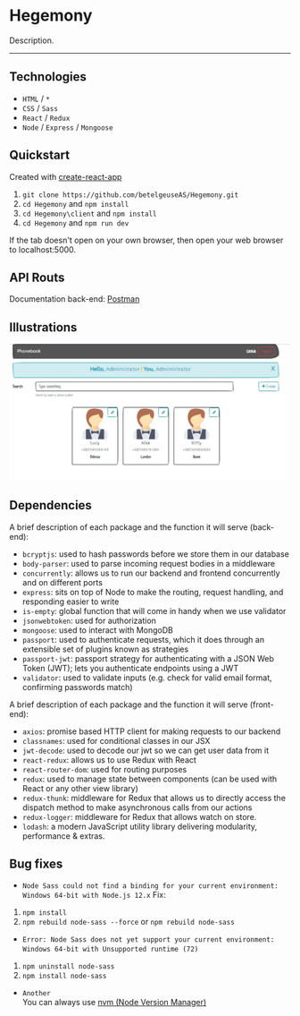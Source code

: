 # Hegemony
Description.

---

## Technologies
* `HTML` / `*`
* `CSS` / `Sass`
* `React` / `Redux`
* `Node` / `Express` / `Mongoose`

## Quickstart
Created with [create-react-app](https://create-react-app.dev/docs/getting-started)
1. `git clone https://github.com/betelgeuseAS/Hegemony.git`
2. `cd Hegemony` and `npm install`
3. `cd Hegemony\client` and `npm install`
4. `cd Hegemony` and `npm run dev`

If the tab doesn't open on your own browser, then open your web browser to localhost:5000.

## API Routs
Documentation back-end: [Postman](https://web.postman.co/collections/6630209-b3c2e365-60c1-462b-946b-c4602cb818f0?version=latest&workspace=aa8055e5-dfa9-4c7e-807a-0e3ac6ee0674)

## Illustrations
![Image alt](https://github.com/betelgeuseAS/Hegemony/raw/master/client/src/img/illustration/admin.jpg)

## Dependencies
A brief description of each package and the function it will serve (back-end):
* `bcryptjs`: used to hash passwords before we store them in our database
* `body-parser`: used to parse incoming request bodies in a middleware
* `concurrently`: allows us to run our backend and frontend concurrently and on different ports
* `express`: sits on top of Node to make the routing, request handling, and responding easier to write
* `is-empty`: global function that will come in handy when we use validator
* `jsonwebtoken`: used for authorization
* `mongoose`: used to interact with MongoDB
* `passport`: used to authenticate requests, which it does through an extensible set of plugins known as strategies
* `passport-jwt`: passport strategy for authenticating with a JSON Web Token (JWT); lets you authenticate endpoints using a JWT
* `validator`: used to validate inputs (e.g. check for valid email format, confirming passwords match)

A brief description of each package and the function it will serve (front-end):
* `axios`: promise based HTTP client for making requests to our backend
* `classnames`: used for conditional classes in our JSX
* `jwt-decode`: used to decode our jwt so we can get user data from it
* `react-redux`: allows us to use Redux with React
* `react-router-dom`: used for routing purposes
* `redux`: used to manage state between components (can be used with React or any other view library)
* `redux-thunk`: middleware for Redux that allows us to directly access the dispatch method to make asynchronous calls from our actions
* `redux-logger`: middleware for Redux that allows watch on store.
* `lodash`: a modern JavaScript utility library delivering modularity, performance & extras.

## Bug fixes
* `Node Sass could not find a binding for your current environment: Windows 64-bit with Node.js 12.x`
Fix:
1) `npm install`
2) `npm rebuild node-sass --force` or `npm rebuild node-sass`

* `Error: Node Sass does not yet support your current environment: Windows 64-bit with Unsupported runtime (72)`
1) `npm uninstall node-sass`
2) `npm install node-sass`

* `Another`  
You can always use [nvm (Node Version Manager)](https://canonium.com/articles/managing-node-versions-with-windows-nvm)
